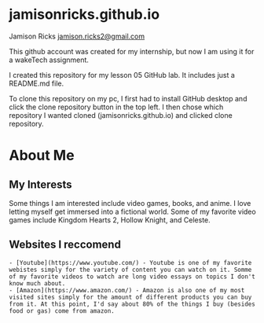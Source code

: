 # jamisonricks.github.io

Jamison Ricks
jamison.ricks2@gmail.com

This github account was created for my internship, but now I am using it for a wakeTech assignment.

I created this repository for my lesson 05 GitHub lab. It includes just a README.md file.

To clone this repository on my pc, I first had to install GitHub desktop and click the clone repository button in the top left. I then chose which repository I wanted cloned (jamisonricks.github.io) and clicked clone repository.

# About Me
## My Interests
Some things I am interested include video games, books, and anime. I love letting myself get immersed into a fictional world. Some of my favorite video games include Kingdom Hearts 2, Hollow Knight, and Celeste.
## Websites I reccomend
    - [Youtube](https://www.youtube.com/) - Youtube is one of my favorite webistes simply for the variety of content you can watch on it. Somme of my favorite videos to watch are long video essays on topics I don't know much about.
    - [Amazon](https://www.amazon.com/) - Amazon is also one of my most visited sites simply for the amount of different products you can buy from it. At this point, I'd say about 80% of the things I buy (besides food or gas) come from amazon.